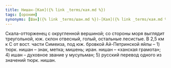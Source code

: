 ```yaml
---
title: Нишан-[Кая]({% link _terms/кая.md %})
tags: [ороним]
synonyms: [Шан]({% link _terms/шан.md %})-[Кая]({% link _terms/кая.md %}), [Шаан]({% link _terms/шаан.md %})-[Кая]({% link _terms/кая.md %}), Ишан-[Кая]({% link _terms/кая.md %}), Мишень
---
```


Скала-отторженец с округленной вершиной; со стороны моря выглядит треугольной,
юж. склон отвесный, голый, остальные лесистые. В 2,5 км к С от вост. части
Симеиза, под юж. бровкой Ай-Петринской яйлы – 1) тюрк. нишан – знак, метка;
мишень; иран. нишан – «ханская грамота»; 4) ишан – духовное звание у мусульман;
5) русский перевод одного из значений тюрк. нишан.
